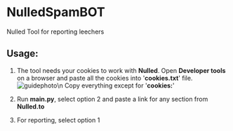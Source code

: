 # NulledSpamBOT
Nulled Tool for reporting leechers

## Usage:

1. The tool needs your cookies to work with **Nulled**.
Open **Developer tools** on a browser and paste all the cookies into '**cookies.txt**' file.
![guidephoto](https://i.imgur.com/TmdSBWY.png)\n
Copy everything except for '**cookies:**'

2. Run **main.py**, select option 2 and paste a link for any section from **Nulled.to**

3. For reporting, select option 1
